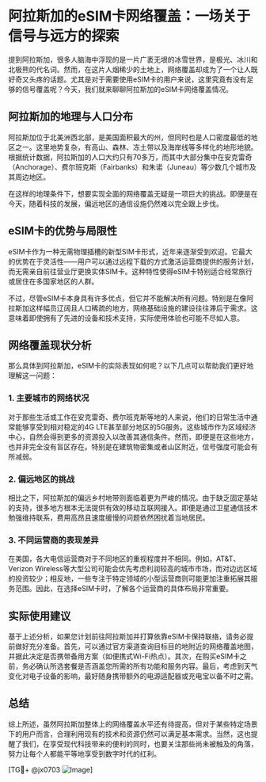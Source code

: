 # 阿拉斯加的eSIM卡网络覆盖：一场关于信号与远方的探索

提到阿拉斯加，很多人脑海中浮现的是一片广袤无垠的冰雪世界，是极光、冰川和北极熊的代名词。然而，在这片人烟稀少的土地上，网络覆盖却成为了一个让人既好奇又头疼的话题。尤其是对于需要使用eSIM卡的用户来说，这里究竟有没有足够的信号覆盖呢？今天，我们就来聊聊阿拉斯加的eSIM卡网络覆盖情况。

## 阿拉斯加的地理与人口分布

阿拉斯加位于北美洲西北部，是美国面积最大的州，但同时也是人口密度最低的地区之一。这里地势复杂，有高山、森林、冻土带以及海岸线等多样化的地形地貌。根据统计数据，阿拉斯加的人口大约只有70多万，而其中大部分集中在安克雷奇（Anchorage）、费尔班克斯（Fairbanks）和朱诺（Juneau）等少数几个城市及其周边地区。

在这样的地理条件下，想要实现全面的网络覆盖无疑是一项巨大的挑战。即便是在今天，随着科技的发展，偏远地区的通信设施仍然难以完全跟上步伐。

## eSIM卡的优势与局限性

eSIM卡作为一种无需物理插槽的新型SIM卡形式，近年来逐渐受到欢迎。它最大的优势在于灵活性——用户可以通过远程下载的方式激活运营商提供的服务计划，而无需亲自前往营业厅更换实体SIM卡。这种特性使得eSIM卡特别适合经常旅行或居住在多国家地区的人群。

不过，尽管eSIM卡本身具有许多优点，但它并不能解决所有问题。特别是在像阿拉斯加这样幅员辽阔且人口稀疏的地方，网络基础设施的建设往往滞后于需求。这意味着即使拥有了先进的设备和技术支持，实际使用体验也可能不尽如人意。

## 网络覆盖现状分析

那么具体到阿拉斯加，eSIM卡的实际表现如何呢？以下几点可以帮助我们更好地理解这一问题：

### 1. 主要城市的网络状况

对于那些生活或工作在安克雷奇、费尔班克斯等地的人来说，他们的日常生活中通常能够享受到相对稳定的4G LTE甚至部分地区的5G服务。这些城市作为区域经济中心，自然会得到更多的资源投入以改善其通信条件。然而，即便是在这些地方，也并非完全没有盲区存在。特别是在建筑物密集或者山区附近，信号强度可能会有所减弱。

### 2. 偏远地区的挑战

相比之下，阿拉斯加的偏远乡村地带则面临着更为严峻的情况。由于缺乏固定基站的支持，很多地方根本无法提供有效的移动互联网接入。即便是通过卫星通信技术勉强维持联系，费用高昂且速度缓慢的问题依然困扰着当地居民。

### 3. 不同运营商的表现差异

在美国，各大电信运营商对于不同地区的重视程度并不相同。例如，AT&T、Verizon Wireless等大型公司可能会优先考虑利润较高的城市市场，而对边远区域的投资较少；相反地，一些专注于特定领域的小型运营商则可能更加注重拓展其服务范围。因此，在选择eSIM卡时，了解各个运营商的具体布局非常重要。

## 实际使用建议

基于上述分析，如果您计划前往阿拉斯加并打算依靠eSIM卡保持联络，请务必提前做好充分准备。首先，可以通过官方渠道查询目标目的地附近的网络覆盖地图，并据此决定是否携带备用方案（如便携式Wi-Fi热点）。其次，在购买eSIM卡之前，务必确认所选套餐是否涵盖您所需的所有功能和服务内容。最后，考虑到天气变化对电子设备的影响，最好随身携带额外的电源适配器或充电宝以备不时之需。

## 总结

综上所述，虽然阿拉斯加整体上的网络覆盖水平还有待提高，但对于某些特定场景下的用户而言，合理利用现有的技术和资源仍然可以满足基本需求。当然，这也提醒了我们，在享受现代科技带来的便利的同时，也要关注那些尚未被触及的角落，努力让每个人都能平等地享受到数字时代的红利。

[TG💪+ @jx0703 ![Image](https://github.com/user-attachments/assets/dbca1d08-cadb-493c-b0ec-ad6f7a83f270)]